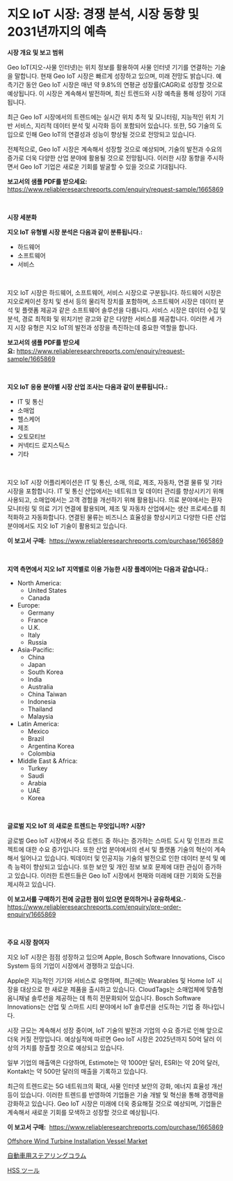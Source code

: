 <p><h1>지오 IoT 시장: 경쟁 분석, 시장 동향 및 2031년까지의 예측</h1></p><p><strong>시장 개요 및 보고 범위</strong></p>
<p><p>Geo IoT(지오-사물 인터넷)는 위치 정보를 활용하여 사물 인터넷 기기를 연결하는 기술을 말합니다. 현재 Geo IoT 시장은 빠르게 성장하고 있으며, 미래 전망도 밝습니다. 예측기간 동안 Geo IoT 시장은 매년 약 9.8%의 연평균 성장률(CAGR)로 성장할 것으로 예상됩니다. 이 시장은 계속해서 발전하며, 최신 트렌드와 시장 예측을 통해 성장이 기대됩니다.</p><p>최근 Geo IoT 시장에서의 트렌드에는 실시간 위치 추적 및 모니터링, 지능적인 위치 기반 서비스, 지리적 데이터 분석 및 시각화 등이 포함되어 있습니다. 또한, 5G 기술의 도입으로 인해 Geo IoT의 연결성과 성능이 향상될 것으로 전망되고 있습니다.</p><p>전체적으로, Geo IoT 시장은 계속해서 성장할 것으로 예상되며, 기술의 발전과 수요의 증가로 더욱 다양한 산업 분야에 활용될 것으로 전망됩니다. 이러한 시장 동향을 주시하면서 Geo IoT 기업은 새로운 기회를 발굴할 수 있을 것으로 기대됩니다.</p></p>
<p><strong>보고서의 샘플 PDF를 받으세요:</strong> <a href="https://www.reliableresearchreports.com/enquiry/request-sample/1665869">https://www.reliableresearchreports.com/enquiry/request-sample/1665869</a></p>
<p>&nbsp;</p>
<p><strong>시장 세분화</strong></p>
<p><strong>지오 IoT 유형별 시장 분석은 다음과 같이 분류됩니다.:</strong></p>
<p><ul><li>하드웨어</li><li>소프트웨어</li><li>서비스</li></ul></p>
<p>&nbsp;</p>
<p><p>지오 IoT 시장은 하드웨어, 소프트웨어, 서비스 시장으로 구분됩니다. 하드웨어 시장은 지오로케이션 장치 및 센서 등의 물리적 장치를 포함하며, 소프트웨어 시장은 데이터 분석 및 플랫폼 제공과 같은 소프트웨어 솔루션을 다룹니다. 서비스 시장은 데이터 수집 및 분석, 경로 최적화 및 위치기반 광고와 같은 다양한 서비스를 제공합니다. 이러한 세 가지 시장 유형은 지오 IoT의 발전과 성장을 촉진하는데 중요한 역할을 합니다.</p></p>
<p><strong>보고서의 샘플 PDF를 받으세요:</strong>&nbsp;<a href="https://www.reliableresearchreports.com/enquiry/request-sample/1665869">https://www.reliableresearchreports.com/enquiry/request-sample/1665869</a></p>
<p>&nbsp;</p>
<p><strong> 지오 IoT 응용 분야별 시장 산업 조사는 다음과 같이 분류됩니다.:</strong></p>
<p><ul><li>IT 및 통신</li><li>소매업</li><li>헬스케어</li><li>제조</li><li>오토모티브</li><li>커넥티드 로지스틱스</li><li>기타</li></ul></p>
<p>&nbsp;</p>
<p><p>지오 IoT 시장 어플리케이션은 IT 및 통신, 소매, 의료, 제조, 자동차, 연결 물류 및 기타 시장을 포함합니다. IT 및 통신 산업에서는 네트워크 및 데이터 관리를 향상시키기 위해 사용되고, 소매업에서는 고객 경험을 개선하기 위해 활용됩니다. 의료 분야에서는 환자 모니터링 및 의료 기기 연결에 활용되며, 제조 및 자동차 산업에서는 생산 프로세스를 최적화하고 자동화합니다. 연결된 물류는 비즈니스 효율성을 향상시키고 다양한 다른 산업 분야에서도 지오 IoT 기술이 활용되고 있습니다.</p></p>
<p><strong>이 보고서 구매:</strong>&nbsp; <a href="https://www.reliableresearchreports.com/purchase/1665869">https://www.reliableresearchreports.com/purchase/1665869</a></p>
<p>&nbsp;</p>
<p><strong>지역 측면에서 지오 IoT 지역별로 이용 가능한 시장 플레이어는 다음과 같습니다.:</strong></p>
<p><ul>
    <li>
        North America:
        <ul>
            <li>United States</li>
            <li>Canada</li>
        </ul>
    </li>
    <li>
        Europe:
        <ul>
            <li>Germany</li>
            <li>France</li>
            <li>U.K.</li>
            <li>Italy</li>
            <li>Russia</li>
        </ul>
    </li>
    <li>
        Asia-Pacific:
        <ul>
            <li>China</li>
            <li>Japan</li>
            <li>South Korea</li>
            <li>India</li>
            <li>Australia</li>
            <li>China Taiwan</li>
            <li>Indonesia</li>
            <li>Thailand</li>
            <li>Malaysia</li>
        </ul>
    </li>
    <li>
        Latin America:
        <ul>
            <li>Mexico</li>
            <li>Brazil</li>
            <li>Argentina Korea</li>
            <li>Colombia</li>
        </ul>
    </li>
    <li>
        Middle East & Africa:
        <ul>
            <li>Turkey</li>
            <li>Saudi</li>
            <li>Arabia</li>
            <li>UAE</li>
            <li>Korea</li>
        </ul>
    </li>
    </ul></p>
<p>&nbsp;</p>
<p><strong>글로벌 지오 IoT 의 새로운 트렌드는 무엇입니까? 시장?</strong></p>
<p><p>글로벌 Geo IoT 시장에서 주요 트렌드 중 하나는 증가하는 스마트 도시 및 인프라 프로젝트에 대한 수요 증가입니다. 또한 산업 분야에서의 센서 및 플랫폼 기술의 혁신이 계속해서 일어나고 있습니다. 빅데이터 및 인공지능 기술의 발전으로 인한 데이터 분석 및 예측 능력이 향상되고 있습니다. 또한 보안 및 개인 정보 보호 문제에 대한 관심이 증가하고 있습니다. 이러한 트렌드들은 Geo IoT 시장에서 현재와 미래에 대한 기회와 도전을 제시하고 있습니다.</p></p>
<p><strong>이 보고서를 구매하기 전에 궁금한 점이 있으면 문의하거나 공유하세요.</strong>- <a href="https://www.reliableresearchreports.com/enquiry/pre-order-enquiry/1665869">https://www.reliableresearchreports.com/enquiry/pre-order-enquiry/1665869</a></p>
<p>&nbsp;</p>
<p><strong>주요 시장 참여자</strong></p>
<p><p>지오 IoT 시장은 점점 성장하고 있으며 Apple, Bosch Software Innovations, Cisco System 등의 기업이 시장에서 경쟁하고 있습니다. </p><p>Apple은 지능적인 기기와 서비스로 유명하며, 최근에는 Wearables 및 Home IoT 시장을 대상으로 한 새로운 제품을 출시하고 있습니다. CloudTags는 소매업체에 맞춤형 옴니채널 솔루션을 제공하는 데 특히 전문화되어 있습니다. Bosch Software Innovations는 산업 및 스마트 시티 분야에서 IoT 솔루션을 선도하는 기업 중 하나입니다.</p><p>시장 규모는 계속해서 성장 중이며, IoT 기술의 발전과 기업의 수요 증가로 인해 앞으로 더욱 커질 전망입니다. 예상실적에 따르면 Geo IoT 시장은 2025년까지 50억 달러 이상의 가치를 창출할 것으로 예상되고 있습니다.</p><p>일부 기업의 매출액은 다양하며, Estimote는 약 1000만 달러, ESRI는 약 20억 달러, Kontakt는 약 500만 달러의 매출을 기록하고 있습니다.</p><p>최근의 트렌드로는 5G 네트워크의 확대, 사물 인터넷 보안의 강화, 에너지 효율성 개선 등이 있습니다. 이러한 트렌드를 반영하여 기업들은 기술 개발 및 혁신을 통해 경쟁력을 강화하고 있습니다. Geo IoT 시장은 미래에 더욱 중요해질 것으로 예상되며, 기업들은 계속해서 새로운 기회를 모색하고 성장할 것으로 예상됩니다.</p></p>
<p><strong>이 보고서 구매:</strong>&nbsp;&nbsp;<a href="https://www.reliableresearchreports.com/purchase/1665869">https://www.reliableresearchreports.com/purchase/1665869</a></p>
<p><p><a href="https://github.com/Sinjinluong3e0awx2m195k76/Market-Research-Report-List-1/blob/main/offshore-wind-turbine-installation-vessel-market.md">Offshore Wind Turbine Installation Vessel Market</a></p><p><a href="https://medium.com/@jerrycurtis23/%E8%87%AA%E5%8B%95%E8%BB%8A%E3%82%B9%E3%83%86%E3%82%A2%E3%83%AA%E3%83%B3%E3%82%B0%E3%82%B3%E3%83%A9%E3%83%A0%E5%B8%82%E5%A0%B4%E3%81%AE%E8%A6%8F%E6%A8%A1%E3%81%A8%E5%B8%82%E5%A0%B4%E5%8B%95%E5%90%91-%E5%AE%8C%E5%85%A8%E3%81%AA%E7%94%A3%E6%A5%AD%E6%A6%82%E8%A6%81-2024%E5%B9%B4%E3%81%8B%E3%82%892031%E5%B9%B4%E3%81%BE%E3%81%A7-9324750ac39d">自動車用ステアリングコラム</a></p><p><a href="https://medium.com/@reyeshowell66/hss-%E3%83%8F%E3%82%A4%E3%82%B9%E3%83%94%E3%83%BC%E3%83%89%E3%82%B9%E3%83%81%E3%83%BC%E3%83%AB-%E3%83%84%E3%83%BC%E3%83%AB%E5%B8%82%E5%A0%B4-%E3%82%BF%E3%82%A4%E3%83%97-%E7%94%A8%E9%80%94-%E3%81%8A%E3%82%88%E3%81%B3%E5%9C%B0%E7%90%86%E3%81%AB%E3%82%88%E3%82%8B%E5%8C%85%E6%8B%AC%E7%9A%84%E3%81%AA%E8%A9%95%E4%BE%A1-23635a128105">HSS ツール</a></p></p>
